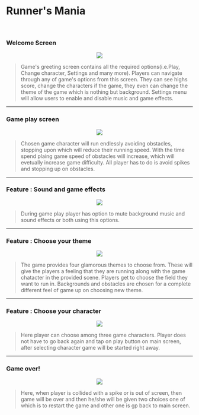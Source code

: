 # Runner's Mania

<br/>

### Welcome Screen

<p align = "center">
<img src = "https://user-images.githubusercontent.com/22201958/42858652-95d6d306-8a1d-11e8-999e-4272cc09e272.jpg">
</p>

>Game's greeting screen contains all the required options(i.e.Play, Change character, Settings and many more). Players can navigate through any of game's options from this screen. They can see highs score, change the characters if the game, they even can change the theme of the game which is nothing but background. Settings menu will allow users to enable and disable music and game effects.

___________


### Game play screen

<p align = "center">
<img src="https://user-images.githubusercontent.com/22201958/42858653-963056d8-8a1d-11e8-9c74-c8103fa578a1.jpg">
</p>

>Chosen game character will run endlessly avoiding obstacles, stopping upon which will reduce their running speed. With the time spend plaing game speed of obstacles will increase, which will evetually increase game difficulty. All player has to do is avoid spikes and stopping up on obstacles.

_____________

### Feature : Sound and game effects

<p align = "center">
<img src="https://user-images.githubusercontent.com/22201958/42858655-9660c796-8a1d-11e8-91ec-06db132933a4.jpg">

>During game play player has option to mute background music and sound effects or both using this options.
___________

### Feature : Choose your theme

<p align= "center" >
<img src="https://user-images.githubusercontent.com/22201958/42858657-9680e8e6-8a1d-11e8-9e0a-2444f405142d.jpg">
</p>

>The game provides four glamorous themes to choose from. These will give the players a feeling that they are running along with the game chatacter in the provided scene. Players get to choose the field they want to run in. Backgrounds and obstacles are chosen for a complete different feel of game up on choosing new theme.
__________

### Feature : Choose your character

<p align = "center">
<img src="https://user-images.githubusercontent.com/22201958/42858656-9670f2d8-8a1d-11e8-96f8-d36831759cf7.jpg">
</p>

>Here player can choose among three game characters. Player does not have to go back again and tap on play button on main screen, after selecting character game will be started right away.

_____________

### Game over!

<p align = "center">
<img src = "https://user-images.githubusercontent.com/22201958/42858654-963efd46-8a1d-11e8-82d6-cfdcfccfb3bc.jpg">
</p>

>Here, when player is collided with a spike or is out of screen, then game will be over and then he/she will be given two choices one of which is to restart the game and other one is gp back to main screen.

<br/>
